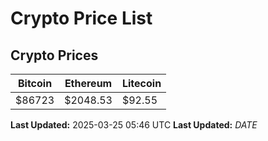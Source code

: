 # Crypto Price List

## Crypto Prices
| Bitcoin | Ethereum | Litecoin |
| ------- | -------- | -------- |
| $86723 | $2048.53 | $92.55 |
**Last Updated:** 2025-03-25 05:46 UTC
**Last Updated:** $DATE$
